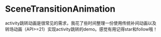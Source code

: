 # SceneTransitionAnimation
activity跳转动画是很常见的需求，我花了些时间整理一份使用传统补间动画以及转场动画（API>=21）实现activity跳转的demo。感觉有用记得star和follow哦！
